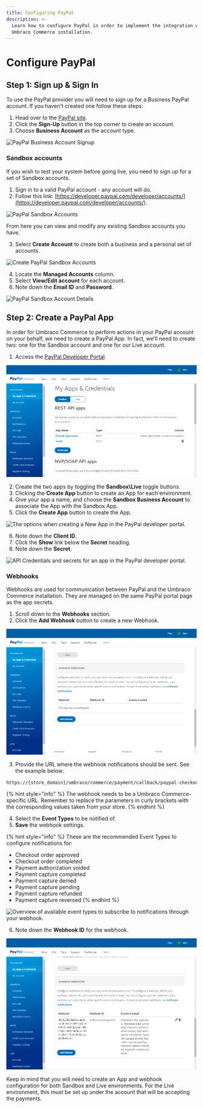 ```yaml
---
title: Configuring PayPal
description: >-
  Learn how to configure PayPal in order to implement the integration with your
  Umbraco Commerce installation.
---
```


# Configure PayPal

## Step 1: Sign up & Sign In

To use the PayPal provider you will need to sign up for a Business PayPal account. If you haven't created one follow these steps:

1. Head over to the [PayPal site](https://www.paypal.com).
2. Click the **Sign-Up** button in the top corner to create an account.
3. Choose **Business Account** as the account type.

![PayPal Business Account Signup](../media/paypal/signup\_business\_account.png)

### Sandbox accounts

If you wish to test your system before going live, you need to sign up for a set of Sandbox accounts.

1. Sign in to a valid PayPal account - any account will do.
2. Follow this link: [https://developer.paypal.com/developer/accounts/](https://developer.paypal.com/developer/accounts/).

![PayPal Sandbox Accounts](../media/paypal/sandbox\_accounts.png)

From here you can view and modify any existing Sandbox accounts you have.

3. Select **Create Account** to create both a business and a personal set of accounts.

![Create PayPal Sandbox Accounts](../media/paypal/create\_sandbox\_accounts.png)

4. Locate the **Managed Accounts** column.
5. Select **View/Edit account** for each account.
6. Note down the **Email ID** and **Password**.

![PayPal Sandbox Account Details](../media/paypal/sandbox\_account\_details.png)

## Step 2: Create a PayPal App

In order for Umbraco Commerce to perform actions in your PayPal account on your behalf, we need to create a PayPal App. In fact, we'll need to create two: one for the Sandbox account and one for our Live account.

1. Access the [PayPal Developer Portal](https://developer.paypal.com/developer/applications/).

![Overview of apps and credentials in the PayPal developer portal.](../media/paypal/applications.png)

2. Create the two apps by toggling the **Sandbox\Live** toggle buttons.
3. Clicking the **Create App** button to create an App for each environment.
4. Give your app a name, and choose the **Sandbox Business Account** to associate the App with the Sandbox App.
5. Click the **Create App** button to create the App.

![The options when creating a New App in the PayPal developer portal.](../media/paypal/create\_application.png)

6. Note down the **Client ID**.
7. Click the **Show** link below the **Secret** heading.
8. Note down the **Secret**.

![API Credentials and secrets for an app in the PayPal developer portal.](../media/paypal/application\_details.png)

### Webhooks

Webhooks are used for communication between PayPal and the Umbraco Commerce installation. They are managed on the same PayPal portal page as the app secrets.

1. Scroll down to the **Webhooks** section.
2. Click the **Add Webhook** button to create a new Webhook.

![The configuration options when add a new webhook through the PayPal developer portal.](../media/paypal/webhooks.png)

3. Provide the URL where the webhook notifications should be sent. See the example below:

```bash
https://{store_domain}/umbraco/commerce/payment/callback/paypal-checkout-onetime/{payment_method_id}/
```

{% hint style="info" %}
The webhook needs to be a Umbraco Commerce-specific URL. Remember to replace the parameters in curly brackets with the corresponding values taken from your store.
{% endhint %}

4. Select the **Event Types** to be notified of.
5. **Save** the webhook settings.

{% hint style="info" %}
These are the recommended Event Types to configure notifications for:

* Checkout order approved
* Checkout order completed
* Payment authorization voided
* Payment capture completed
* Payment capture denied
* Payment capture pending
* Payment capture refunded
* Payment capture reversed
{% endhint %}

![Overview of available event types to subscribe to notifications through your webhook.](../media/paypal/sandbox\_webhook.png)

6. Note down the **Webhook ID** for the webhook.

![Overview of the created Webhook in the PayPal developer portal.](../media/paypal/webhooks2.png)

Keep in mind that you will need to create an App and webhook configuration for both Sandbox and Live environments. For the Live environment, this must be set up under the account that will be accepting the payments.
